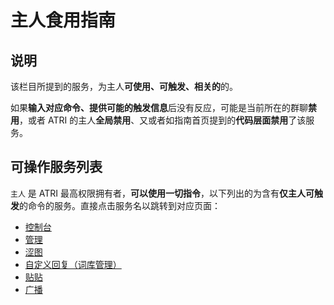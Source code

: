 # 主人食用指南

## 说明
该栏目所提到的服务，为主人**可使用、可触发、相关的**的。

如果**输入对应命令、提供可能的触发信息**后没有反应，可能是当前所在的群聊**禁用**，或者 ATRI 的主人**全局禁用**、又或者如指南首页提到的**代码层面禁用**了该服务。

## 可操作服务列表
`主人` 是 ATRI 最高权限拥有者，**可以使用一切指令**，以下列出的为含有**仅主人可触发**的命令的服务。直接点击服务名以跳转到对应页面：

- [控制台](../service/console.md)
- [管理](../service/manage.md)
- [涩图](../service/setu.md)
- [自定义回复（词库管理）](../service/thesaurus.md)
- [贴贴](../service/auto_tietie.md)
- [广播](../service/broadcast.md)
